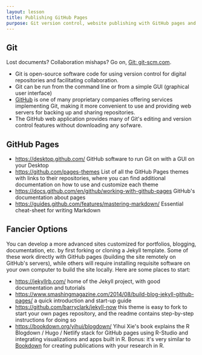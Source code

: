 ```yaml
---
layout: lesson
title: Publishing GitHub Pages
purpose: Git version control, website publishing with GitHub pages and Jekyll themes
---
```


## Git

Lost documents? Collaboration mishaps? Go on, [Git: git-scm.com](https://git-scm.com/).

- Git is open-source software code for using version control for digital repositories and facilitating collaboration.
- Git can be run from the command line or from a simple GUI (graphical user interface) 
- [GitHub](https://github.com) is one of many proprietary companies offering services implementing Git, making it more convenient to use and providing web servers for backing up and sharing repositories.
- The GitHub web application provides many of Git's  editing and version control features without downloading any sofware.

## GitHub Pages

- https://desktop.github.com/ GitHub software to run Git on with a GUI on your Desktop
- https://github.com/pages-themes List of all the GitHub Pages themes with links to their repositories, where you can find additional documentation on how to use and customize each theme
- https://docs.github.com/en/github/working-with-github-pages GitHub's documentation about pages
- https://guides.github.com/features/mastering-markdown/ Essential cheat-sheet for writing Markdown

## Fancier Options

You can develop a more advanced sites customized for portfolios, blogging, documentation, etc. by first forking or cloning a Jekyll template. Some of these work directly with GitHub pages (building the site remotely on GitHub's servers), while others will require installing requisite software on your own computer to build the site locally. Here are some places to start:

- https://jekyllrb.com/ home of the Jekyll project, with good documentation and tutorials
- https://www.smashingmagazine.com/2014/08/build-blog-jekyll-github-pages/ a quick introduction and start-up guide
- https://github.com/barryclark/jekyll-now this theme is easy to fork to start your own pages repository, and the readme contains step-by-step instructions for doing so
- https://bookdown.org/yihui/blogdown/ Yihui Xie's book explains the R Blogdown / Hugo / Netlify stack for GitHub pages using R-Studio and integrating visualizations and apps built in R. Bonus: it's very similar to [Bookdown](https://bookdown.org/) for creating publications with your research in R.
